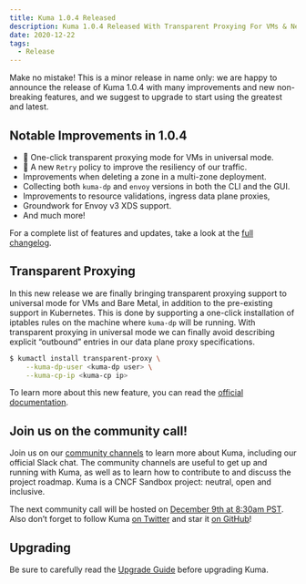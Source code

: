 ```yaml
---
title: Kuma 1.0.4 Released
description: Kuma 1.0.4 Released With Transparent Proxying For VMs & New Retry Policy
date: 2020-12-22
tags:
  - Release
---
```


Make no mistake! This is a minor release in name only: we are happy to announce the release of Kuma 1.0.4 with many improvements and new non-breaking features, and we suggest to upgrade to start using the greatest and latest.

## Notable Improvements in 1.0.4

* 🚀 One-click transparent proxying mode for VMs in universal mode.
* 🚀 A new `Retry` policy to improve the resiliency of our traffic.
* Improvements when deleting a zone in a multi-zone deployment.
* Collecting both `kuma-dp` and `envoy` versions in both the CLI and the GUI.
* Improvements to resource validations, ingress data plane proxies,
* Groundwork for Envoy v3 XDS support.
* And much more!

For a complete list of features and updates, take a look at the [full changelog](https://github.com/kumahq/kuma/blob/master/CHANGELOG.md).

## Transparent Proxying

In this new release we are finally bringing transparent proxying support to universal mode for VMs and Bare Metal, in addition to the pre-existing support in Kubernetes. This is done by supporting a one-click installation of iptables rules on the machine where `kuma-dp` will be running. With transparent proxying in universal mode we can finally avoid describing explicit “outbound” entries in our data plane proxy specifications.

```sh
$ kumactl install transparent-proxy \
    --kuma-dp-user <kuma-dp user> \
    --kuma-cp-ip <kuma-cp ip>
```

To learn more about this new feature, you can read the [official documentation](https://kuma.io/docs/1.0.4/documentation/transparent-proxying/#transparent-proxying).

## Join us on the community call!

Join us on our [community channels](https://kuma.io/community/) to learn more about Kuma, including our official Slack chat. The community channels are useful to get up and running with Kuma, as well as to learn how to contribute to and discuss the project roadmap. Kuma is a CNCF Sandbox project: neutral, open and inclusive.

The next community call will be hosted on [December 9th at 8:30am PST](https://kuma.io/community/). Also don’t forget to follow Kuma [on Twitter](https://twitter.com/kumamesh) and star it [on GitHub](https://github.com/kumahq/kuma)!

## Upgrading

Be sure to carefully read the [Upgrade Guide](https://github.com/kumahq/kuma/blob/master/UPGRADE.md) before upgrading Kuma.